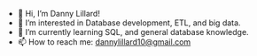 - 👋 Hi, I’m Danny Lillard!
- 👀 I’m interested in Database development, ETL, and big data.
- 🌱 I’m currently learning SQL, and general database knowledge.
- 📫 How to reach me: dannylillard10@gmail.com
